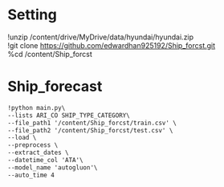 # Setting  
!unzip /content/drive/MyDrive/data/hyundai/hyundai.zip  
!git clone https://github.com/edwardhan925192/Ship_forcst.git  
%cd /content/Ship_forcst  

# Ship_forecast  
```markdown
!python main.py\  
--lists ARI_CO SHIP_TYPE_CATEGORY\  
--file_path1 '/content/Ship_forcst/train.csv' \  
--file_path2 '/content/Ship_forcst/test.csv' \  
--load \  
--preprocess \  
--extract_dates \  
--datetime_col 'ATA'\  
--model_name 'autogluon'\  
--auto_time 4  
```


